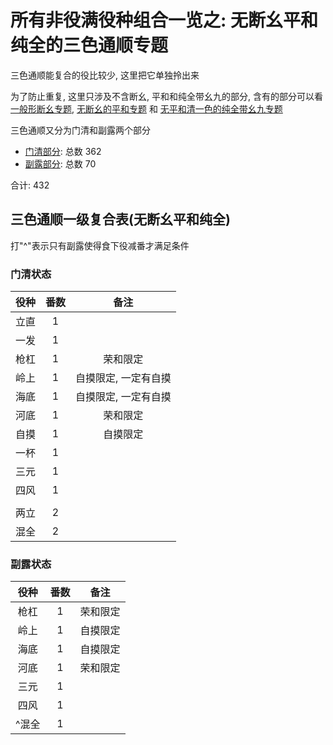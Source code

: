 # 所有非役满役种组合一览之: 无断幺平和纯全的三色通顺专题

三色通顺能复合的役比较少, 这里把它单独拎出来

为了防止重复, 这里只涉及不含断幺, 平和和纯全带幺九的部分, 含有的部分可以看 [一般形断幺专题](../一般形断幺专题),
[无断幺的平和专题](../无断幺的平和专题) 和 [无平和清一色的纯全带幺九专题](../无平和清一色的纯全带幺九专题)

三色通顺又分为门清和副露两个部分

- [门清部分](门清.md): 总数 362
- [副露部分](副露.md): 总数 70

合计: 432

## 三色通顺一级复合表(无断幺平和纯全)

打"^"表示只有副露使得食下役减番才满足条件

### 门清状态

| 役种 | 番数 |     备注      |
|:--:|:--:|:-----------:|
| 立直 | 1  |
| 一发 | 1  |
| 枪杠 | 1  |    荣和限定     |
| 岭上 | 1  | 自摸限定, 一定有自摸 |
| 海底 | 1  | 自摸限定, 一定有自摸 |
| 河底 | 1  |    荣和限定     |
| 自摸 | 1  |    自摸限定     |
| 一杯 | 1  |
| 三元 | 1  |
| 四风 | 1  |
|    |    |
| 两立 | 2  |
| 混全 | 2  |

### 副露状态

| 役种  | 番数 |  备注  |
|:---:|:--:|:----:|
| 枪杠  | 1  | 荣和限定 |
| 岭上  | 1  | 自摸限定 |
| 海底  | 1  | 自摸限定 |
| 河底  | 1  | 荣和限定 |
| 三元  | 1  |
| 四风  | 1  |
| ^混全 | 1  |
